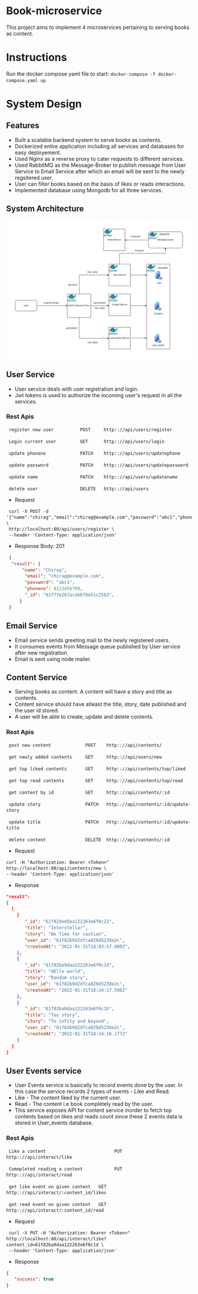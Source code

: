 # Book-microservice

This project aims to implement 4 microservices pertaining to serving books as content.

# Instructions
Run the docker compose yaml file to start: `docker-compose -f docker-compose.yaml up`

# System Design

## Features
- Built a scalable backend system to serve books as contents.
- Dockerized entire application including all services and databases for easy deployement.
- Used Nginx as a reverse proxy to cater requests to different services.
- Used RabbitMQ as the Message-Broker to publish message from User Service to Email Service after which an email will be sent to the newly regsitered user.
- User can filter books based on the basis of likes or reads interactions.
- Implemented database using Mongodb for all three services.

## System Architecture

![System Architecture](./images/system-architecture.jpg)

## User Service

- User service deals with user registration and login.
- Jwt tokens is used to authorize the incoming user's request in all the services.

### Rest Apis

     register new user          POST     http:://api/users/register

     Login current user         GET      http:://api/users/login

     update phoneno             PATCH    http:://api/users/updatephone

     update password            PATCH    http:://api/users/updatepassword

     update name                PATCH    http:://api/users/updatename
     
     delete user                DELETE   http:://api/users

- Request
 ```
  curl -X POST -d '{"name":"chirag","email":"chirag@example.com","password":"abc1","phoneno":8123456789}' \
  http://localhost:80/api/users/register \
  --header 'Content-Type: application/json'
 ```
 
- Response Body: 201
 ```json
  {
   "result": {
       "name": "Chirag",
        "email": "chirag@example.com",
        "password": "abc1",
        "phoneno": 8123456789,
        "_id": "61f77e267aceb6f9e51c25b3",
      }        
  }
 ```

 ## Email Service
 - Email service sends greeting mail to the newly registered users.
 - It consumes events from Message queue published by User service after new registration.
 - Email is sent using node mailer.
 

 
## Content Service
- Serving books as content. A content will have a story and title as contents.
- Content service should have atleast the title, story, date published and the user id stored.
- A user will be able to create, update and delete contents.

### Rest Apis

     post new content             POST    http:://api/contents/

     get newly added contents     GET     http:://api/users/new

     get top liked contents       GET     http:://api/contents/top/liked

     get top read contents        GET     http:://api/contents/top/read

     get content by id            GET     http:://api/contents/:id
     
     update story                 PATCH   http:://api/contents/:id/update-story
     
     update title                 PATCH   http:://api/contents/:id/update-title
     
     delete content               DELETE  http:://api/contents/:id
     
 - Request     
  ```
  curl -H "Authorization: Bearer <Token>" http://localhost:80/api/contents/new \
  --header 'Content-Type: application/json'
  ```   
 - Response
  ```json
  "result": 
  {
    [
      {
         "_id": "61f82deddaa122263e6f0c22",
         "title": "Interstellar",
         "story": "No Time for caution",
         "user_id": "61f82b9d2dfca828d5238e2c",
         "createdAt": "2022-01-31T18:43:57.980Z",
      },
      {
         "_id": "61f82ba9daa122263e6f0c1d",
         "title": "HEllo world",
         "story": "Random story",
         "user_id": "61f82b9d2dfca828d5238e2c",
         "createdAt": "2022-01-31T18:34:17.596Z"
      },
      {
         "_id": "61f82ba8daa122263e6f0c1b",
         "title": "Toy story",
         "story": "To infity and beyond",
         "user_id": "61f82b9d2dfca828d5238e2c",
         "createdAt": "2022-01-31T18:34:16.177Z"
      }
    ]
  }
  ```
 ## User Events service
 - User Events service is basically to record events done by the user. In this case the service records 2 types of
   events - Like and Read.
 - Like - The content liked by the current user.
 - Read - The content i.e book completely read by the user.
 - This service exposes API for content service inorder to fetch top contents based on likes and reads count since these 2 events data is 
   stored in User_events database.
     
### Rest Apis
   
     Like a content                          PUT    http:://api/interact/like

     Comepleted reading a content            PUT    http:://api/interact/read

     get like event on given content   GET    http:://api/interact/:content_id/likes
     
     get read event on given content   GET    http:://api/interact/:content_id/read

   
- Request 
 ```
  curl -X PUT -H "Authorization: Bearer <Token>" http://localhost:80/api/interact/like?content_id=61f82ba9daa122263e6f0c1d \
  --header 'Content-Type: application/json'
 ```
     
- Response
 ```json
 {
    "success": true
 }
 ```